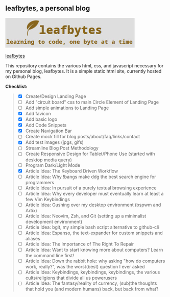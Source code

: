 ## leafbytes, a personal blog

![blog logo/header](assets/blog_header.jpg)

[leafbytes](https://leafbytes.com)

This repository contains the various html, css, and javascript necessary for my personal blog, leafbytes. It is a simple static html site, currently hosted on Github Pages.

__Checklist:__

> - [x] Create/Design Landing Page
> - [ ] Add "circuit board" css to main Circle Element of Landing Page
> - [ ] Add simple animations to Landing Page
> - [x] Add favicon
> - [x] Add basic logo
> - [x] Add Code Snippets
> - [x] Create Navigation Bar
> - [ ] Create mock fill for blog posts/about/faq/links/contact
> - [x] Add test images (jpgs, gifs)
> - [ ] Streamline Blog Post Methodology
> - [ ] Create Responsive Design for Tablet/Phone Use (started with desktop media query)
> - [ ] Program Dark/Light Mode
> - [x] Article Idea: The Keyboard Driven Workflow
> - [ ] Article Idea: Why !bangs make ddg the best search engine for programmers
> - [ ] Article Idea: In pursuit of a purely textual browsing experience
> - [ ] Article Idea: Why every developer must eventually learn at least a few Vim Keybindings
> - [ ] Article Idea: Gushing over my desktop environment (bspwm and Artix)
> - [ ] Article Idea: Neovim, Zsh, and Git (setting up a minimalist development environment)
> - [ ] Article Idea: bgit, my simple bash script alternative to github-cli
> - [ ] Article Idea: Espanso, the text-expander for custom snippets and aliases
> - [ ] Article Idea: The Importance of The Right To Repair
> - [ ] Article Idea: Want to start knowing more about computers? Learn the command line first!
> - [ ] Article Idea: Down the rabbit hole: why asking "how do computers work, really?", was the worst(best) question I ever asked
> - [ ] Article Idea: Keybindings, keybindings, keybindings, the various cults/religions that divide all us powerusers
> - [ ] Article Idea: The fantasy/reality of currency, (sub)the thoughts that hold you (and modern humans) back, but back from what?
